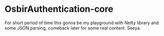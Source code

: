 # OsbirAuthentication-core
For short period of time this gonna be my playground with Netty library and some JSON parsing, comeback later for some real content.
Seeya.
